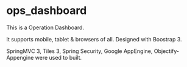 ops_dashboard
=============
This is a Operation Dashboard.

It supports mobile, tablet & browsers of all. Designed with Boostrap 3.

SpringMVC 3, Tiles 3, Spring Security, Google AppEngine, Objectify-Appengine were used to built.

